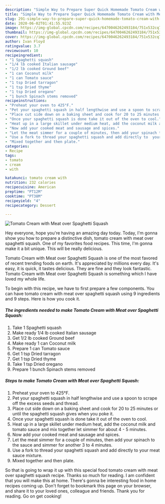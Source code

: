 ```yaml
---
description: "Simple Way to Prepare Super Quick Homemade Tomato Cream with Meat over Spaghetti Squash"
title: "Simple Way to Prepare Super Quick Homemade Tomato Cream with Meat over Spaghetti Squash"
slug: 291-simple-way-to-prepare-super-quick-homemade-tomato-cream-with-meat-over-spaghetti-squash
date: 2020-06-02T01:41:55.923Z
image: https://img-global.cpcdn.com/recipes/6470046262493184/751x532cq70/tomato-cream-with-meat-over-spaghetti-squash-recipe-main-photo.jpg
thumbnail: https://img-global.cpcdn.com/recipes/6470046262493184/751x532cq70/tomato-cream-with-meat-over-spaghetti-squash-recipe-main-photo.jpg
cover: https://img-global.cpcdn.com/recipes/6470046262493184/751x532cq70/tomato-cream-with-meat-over-spaghetti-squash-recipe-main-photo.jpg
author: Ivan Floyd
ratingvalue: 3.7
reviewcount: 10
recipeingredient:
- "1 Spaghetti squash"
- "1/4 lb cooked Italian sausage"
- "1/2 lb cooked Ground beef"
- "1 can Coconut milk"
- "1 can Tomato sauce"
- "1 tsp Dried tarragon"
- "1 tsp Dried thyme"
- "1 tsp Dried oregano"
- "1 bunch Spinach stems removed"
recipeinstructions:
- "Preheat your oven to 425°F."
- "Pet your spaghetti squash in half lengthwise and use a spoon to scrape off the excess seeds and thread."
- "Place cut side down on a baking sheet and cook for 20 to 25 minutes or until the spaghetti squash gives when you poke it."
- "Once your spaghetti squash is done take it out of the oven to cool."
- "Heat up in a large skillet under medium heat, add the coconut milk and tomato sauce and mix together let simmer for about 4 - 5 minutes."
- "Now add your cooked meat and sausage and spices."
- "Let the meat simmer for a couple of minutes, then add your spinach to the sauce and simmer for another 3 to 4 minutes."
- "Use a fork to thread your spaghetti squash and add directly to  your meat sauce mixture."
- "Mixed together and then plate."
categories:
- Recipe
tags:
- tomato
- cream
- with

katakunci: tomato cream with 
nutrition: 232 calories
recipecuisine: American
preptime: "PT12M"
cooktime: "PT38M"
recipeyield: "4"
recipecategory: Dessert

---
```



![Tomato Cream with Meat over Spaghetti Squash](https://img-global.cpcdn.com/recipes/6470046262493184/751x532cq70/tomato-cream-with-meat-over-spaghetti-squash-recipe-main-photo.jpg)

Hey everyone, hope you're having an amazing day today. Today, I'm gonna show you how to prepare a distinctive dish, tomato cream with meat over spaghetti squash. One of my favorites food recipes. This time, I'm gonna make it a bit unique. This will be really delicious.

Tomato Cream with Meat over Spaghetti Squash is one of the most favored of recent trending foods on earth. It's appreciated by millions every day. It's easy, it is quick, it tastes delicious. They are fine and they look fantastic. Tomato Cream with Meat over Spaghetti Squash is something which I have loved my whole life.




To begin with this recipe, we have to first prepare a few components. You can have tomato cream with meat over spaghetti squash using 9 ingredients and 9 steps. Here is how you cook it.

##### The ingredients needed to make Tomato Cream with Meat over Spaghetti Squash:

1. Take 1 Spaghetti squash
1. Make ready 1/4 lb cooked Italian sausage
1. Get 1/2 lb cooked Ground beef
1. Make ready 1 can Coconut milk
1. Prepare 1 can Tomato sauce
1. Get 1 tsp Dried tarragon
1. Get 1 tsp Dried thyme
1. Take 1 tsp Dried oregano
1. Prepare 1 bunch Spinach stems removed




##### Steps to make Tomato Cream with Meat over Spaghetti Squash:

1. Preheat your oven to 425°F.
1. Pet your spaghetti squash in half lengthwise and use a spoon to scrape off the excess seeds and thread.
1. Place cut side down on a baking sheet and cook for 20 to 25 minutes or until the spaghetti squash gives when you poke it.
1. Once your spaghetti squash is done take it out of the oven to cool.
1. Heat up in a large skillet under medium heat, add the coconut milk and tomato sauce and mix together let simmer for about 4 - 5 minutes.
1. Now add your cooked meat and sausage and spices.
1. Let the meat simmer for a couple of minutes, then add your spinach to the sauce and simmer for another 3 to 4 minutes.
1. Use a fork to thread your spaghetti squash and add directly to  your meat sauce mixture.
1. Mixed together and then plate.




So that is going to wrap it up with this special food tomato cream with meat over spaghetti squash recipe. Thanks so much for reading. I am confident that you will make this at home. There's gonna be interesting food in home recipes coming up. Don't forget to bookmark this page on your browser, and share it to your loved ones, colleague and friends. Thank you for reading. Go on get cooking!
